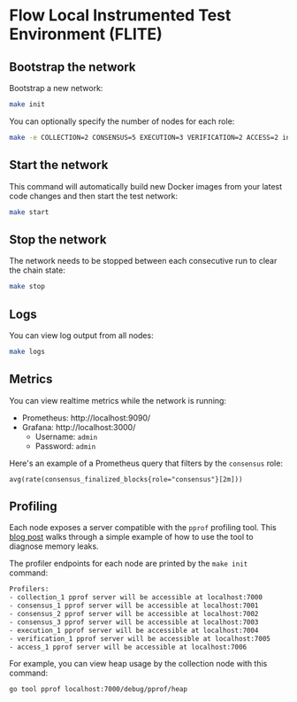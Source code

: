 # Flow Local Instrumented Test Environment (FLITE)

## Bootstrap the network

Bootstrap a new network:

```sh
make init
```

You can optionally specify the number of nodes for each role:

```sh
make -e COLLECTION=2 CONSENSUS=5 EXECUTION=3 VERIFICATION=2 ACCESS=2 init
```

## Start the network

This command will automatically build new Docker images from your latest code changes and then start the test network:

```sh
make start
```

## Stop the network

The network needs to be stopped between each consecutive run to clear the chain state:

```sh
make stop
```

## Logs

You can view log output from all nodes:

```sh
make logs
```

## Metrics

You can view realtime metrics while the network is running:

- Prometheus: http://localhost:9090/
- Grafana: http://localhost:3000/
  - Username: `admin`
  - Password: `admin`

Here's an example of a Prometheus query that filters by the `consensus` role:

```
avg(rate(consensus_finalized_blocks{role="consensus"}[2m]))
```

## Profiling

Each node exposes a server compatible with the `pprof` profiling tool. This [blog post](https://klotzandrew.com/blog/golang-finding-memory-leaks) walks through a simple example of how to use the tool to diagnose memory leaks.

The profiler endpoints for each node are printed by the `make init` command:

```sh
Profilers:
- collection_1 pprof server will be accessible at localhost:7000
- consensus_1 pprof server will be accessible at localhost:7001
- consensus_2 pprof server will be accessible at localhost:7002
- consensus_3 pprof server will be accessible at localhost:7003
- execution_1 pprof server will be accessible at localhost:7004
- verification_1 pprof server will be accessible at localhost:7005
- access_1 pprof server will be accessible at localhost:7006
```

For example, you can view heap usage by the collection node with this command:

```sh
go tool pprof localhost:7000/debug/pprof/heap
```
